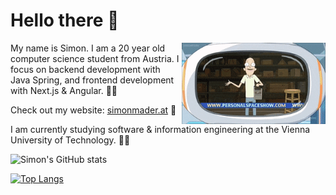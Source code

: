 <!--
blue-purple: 1a1eab,904e95
brown-green: 2C342F,7C6762,554C3D
purple-pink: 753A7A,9F676E,B6729B
purple-pink2: 6E3675,C2759D
-->

# Hello there 👋

<img align='right' src="personal_space.gif" width="230" />

My name is Simon. I am a 20 year old computer science student from Austria. I focus on backend development with Java Spring, and frontend development with Next.js & Angular. 🧑‍💻

Check out my website: [simonmader.at](https://simonmader.at) 👀

I am currently studying software & information engineering at the Vienna University of Technology. :student:

![Simon's GitHub stats](https://github-readme-stats.vercel.app/api?username=simonmader17&show_icons=true&bg_color=30,1a1eab,904e95&title_color=fff&text_color=fff&icon_color=fff)

[![Top Langs](https://github-readme-stats.vercel.app/api/top-langs/?username=simonmader17&bg_color=30,1a1eab,904e95&title_color=fff&text_color=fff&icon_color=fff)](https://github.com/anuraghazra/github-readme-stats)
